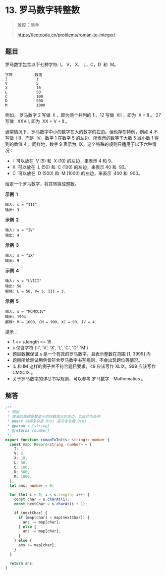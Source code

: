# 13. 罗马数字转整数

> 难度：简单
>
> https://leetcode.cn/problems/roman-to-integer/

## 题目

罗马数字包含以下七种字符: I， V， X， L，C，D  和  M。

```
字符          数值
I             1
V             5
X             10
L             50
C             100
D             500
M             1000
```

例如， 罗马数字 2 写做  II ，即为两个并列的 1 。12 写做  XII ，即为  X + II 。 27 写做   XXVII, 即为  XX + V + II 。

通常情况下，罗马数字中小的数字在大的数字的右边。但也存在特例，例如 4 不写做  IIII，而是  IV。数字 1 在数字 5 的左边，所表示的数等于大数 5 减小数 1 得到的数值 4 。同样地，数字 9 表示为  IX。这个特殊的规则只适用于以下六种情况：

- I  可以放在  V (5) 和  X (10) 的左边，来表示 4 和 9。
- X  可以放在  L (50) 和  C (100) 的左边，来表示 40 和  90。
- C  可以放在  D (500) 和  M (1000) 的左边，来表示  400 和  900。

给定一个罗马数字，将其转换成整数。

**示例  1**

```
输入: s = "III"
输出: 3
```

**示例  2**

```
输入: s = "IV"
输出: 4
```

**示例  3**

```
输入: s = "IX"
输出: 9
```

**示例  4**

```
输入: s = "LVIII"
输出: 58
解释: L = 50, V= 5, III = 3.
```

**示例  5**

```
输入: s = "MCMXCIV"
输出: 1994
解释: M = 1000, CM = 900, XC = 90, IV = 4.
```

提示：

- 1 <= s.length <= 15
- s 仅含字符 ('I', 'V', 'X', 'L', 'C', 'D', 'M')
- 题目数据保证 s 是一个有效的罗马数字，且表示整数在范围 [1, 3999] 内
- 题目所给测试用例皆符合罗马数字书写规则，不会出现跨位等情况。
- IL 和 IM 这样的例子并不符合题目要求，49 应该写作 XLIX，999 应该写作 CMXCIX 。
- 关于罗马数字的详尽书写规则，可以参考 罗马数字 - Mathematics 。

## 解答

```typescript
/**
 * 模拟
 * 减法的规律是数值小的在数值大的左边，以此作为条件
 * @desc 时间复杂度 O(n) 空间复杂度 O(n)
 * @param s {string}
 * @returns {number}
 */
export function romanToInt(s: string): number {
  const map: Record<string, number> = {
    I: 1,
    V: 5,
    X: 10,
    L: 50,
    C: 100,
    D: 500,
    M: 1000,
  };
  let ans: number = 0;

  for (let i = 0; i < s.length; i++) {
    const char = s.charAt(i);
    const nextChar = s.charAt(i + 1);

    if (nextChar) {
      if (map[char] < map[nextChar]) {
        ans -= map[char];
      } else {
        ans += map[char];
      }
    } else {
      ans += map[char];
    }
  }

  return ans;
}
```
